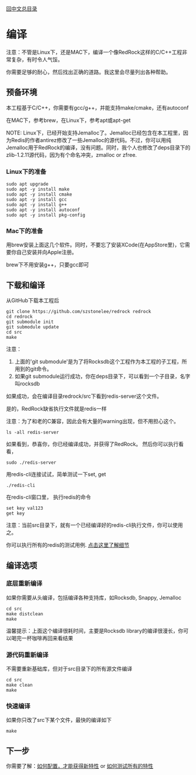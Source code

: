 [回中文总目录](menu_cn.md)

# 编译

注意：不管是Linux下，还是MAC下，编译一个像RedRock这样的C/C++工程非常复杂，有时令人气馁。

你需要足够的耐心，然后找出正确的道路。我这里会尽量列出各种帮助。

## 预备环境

本工程基于C/C++，你需要有gcc/g++，并能支持make/cmake，还有autoconf

在MAC下，参考brew，在Linux下，参考apt或apt-get

NOTE: Linux下，已经开始支持Jemalloc了。Jemalloc已经包含在本工程里，因为Redis的作者antirez修改了一些Jemalloc的源代码。不过，你可以用纯Jemalloc用于RedRock的编译，没有问题。同时，我个人也修改了deps目录下的zlib-1.2.11源代码，因为有个命名冲突，zmalloc or zfree.

### Linux下的准备

```
sudo apt upgrade
sudo apt -y install make
sudo apt -y install cmake
sudo apt -y install gcc
sudo apt -y install g++
sudo apt -y install autoconf
sudo apt -y install pkg-config
```

### Mac下的准备

用brew安装上面这几个软件。同时，不要忘了安装XCode(在AppStore里)，它需要你自己安装并向Apple注册。

brew下不用安装g++，只要gcc即可

## 下载和编译

从GitHub下载本工程后
```
git clone https://github.com/szstonelee/redrock redrock
cd redrock
git submodule init
git submodule update
cd src
make
```

注意：
1. 上面的'git submodule'是为了将Rocksdb这个工程作为本工程的子工程，所用到的git命令。
2. 如果git submodule运行成功，你在deps目录下，可以看到一个子目录，名字叫rocksdb

如果成功，会在编译目录redrock/src下看到redis-server这个文件。

是的，RedRock缺省执行文件就是redis一样

注意：为了和老的C兼容，因此会有大量的warning出现，但不用担心这个。
```
ls -all redis-server
```
如果看到，恭喜你，你已经编译成功，并获得了RedRock。
然后你可以执行看看，
```
sudo ./redis-server
```
用redis-cli连接试试，简单测试一下set, get
```
./redis-cli
```
在redis-cli窗口里， 执行redis的命令
```
set key val123
get key
```
注意：当前src目录下，就有一个已经编译好的redis-cli执行文件，你可以使用之。

你可以执行所有的redis的测试用例. [点击这里了解细节](test_en.md)

## 编译选项
### 底层重新编译
如果你需要从头编译，包括编译各种支持库，如Rocksdb, Snappy, Jemalloc
```
cd src
make distclean
make
```
温馨提示：上面这个编译很耗时间，主要是Rocksdb library的编译很漫长，你可以喝完一杯咖啡再回来看结果
### 源代码重新编译
不需要重新基础库，但对于src目录下的所有源文件编译
```
cd src
make clean
make
```
### 快速编译
如果你只改了src下某个文件，最快的编译如下
```
make
```

## 下一步

你需要了解：[如何配置，才能获得新特性](howrun_cn.md) or [如何测试所有的特性](test_cn.md)



